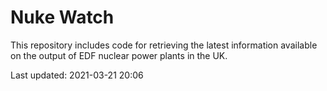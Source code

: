 # Nuke Watch

This repository includes code for retrieving the latest information available on the output of EDF nuclear power plants in the UK.

Last updated: 2021-03-21 20:06